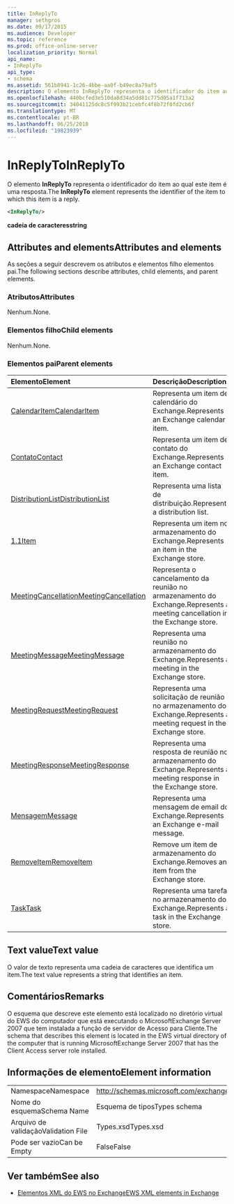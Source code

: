 ```yaml
---
title: InReplyTo
manager: sethgros
ms.date: 09/17/2015
ms.audience: Developer
ms.topic: reference
ms.prod: office-online-server
localization_priority: Normal
api_name:
- InReplyTo
api_type:
- schema
ms.assetid: 561b8941-1c26-4bbe-aa0f-b49ec8a79af5
description: O elemento InReplyTo representa o identificador do item ao qual este item é uma resposta.
ms.openlocfilehash: 440bcfed3e510da8d34a5dd81c775d05a1f713a2
ms.sourcegitcommit: 34041125dc8c5f993b21cebfc4f8b72f0fd2cb6f
ms.translationtype: MT
ms.contentlocale: pt-BR
ms.lasthandoff: 06/25/2018
ms.locfileid: "19823939"
---
```

# <a name="inreplyto"></a><span data-ttu-id="b9561-103">InReplyTo</span><span class="sxs-lookup"><span data-stu-id="b9561-103">InReplyTo</span></span>

<span data-ttu-id="b9561-104">O elemento **InReplyTo** representa o identificador do item ao qual este item é uma resposta.</span><span class="sxs-lookup"><span data-stu-id="b9561-104">The **InReplyTo** element represents the identifier of the item to which this item is a reply.</span></span> 
  
```xml
<InReplyTo/>
```

 <span data-ttu-id="b9561-105">**cadeia de caracteres**</span><span class="sxs-lookup"><span data-stu-id="b9561-105">**string**</span></span>
## <a name="attributes-and-elements"></a><span data-ttu-id="b9561-106">Attributes and elements</span><span class="sxs-lookup"><span data-stu-id="b9561-106">Attributes and elements</span></span>

<span data-ttu-id="b9561-107">As seções a seguir descrevem os atributos e elementos filho elementos pai.</span><span class="sxs-lookup"><span data-stu-id="b9561-107">The following sections describe attributes, child elements, and parent elements.</span></span>
  
### <a name="attributes"></a><span data-ttu-id="b9561-108">Atributos</span><span class="sxs-lookup"><span data-stu-id="b9561-108">Attributes</span></span>

<span data-ttu-id="b9561-109">Nenhum.</span><span class="sxs-lookup"><span data-stu-id="b9561-109">None.</span></span>
  
### <a name="child-elements"></a><span data-ttu-id="b9561-110">Elementos filho</span><span class="sxs-lookup"><span data-stu-id="b9561-110">Child elements</span></span>

<span data-ttu-id="b9561-111">Nenhum.</span><span class="sxs-lookup"><span data-stu-id="b9561-111">None.</span></span>
  
### <a name="parent-elements"></a><span data-ttu-id="b9561-112">Elementos pai</span><span class="sxs-lookup"><span data-stu-id="b9561-112">Parent elements</span></span>

|<span data-ttu-id="b9561-113">**Elemento**</span><span class="sxs-lookup"><span data-stu-id="b9561-113">**Element**</span></span>|<span data-ttu-id="b9561-114">**Descrição**</span><span class="sxs-lookup"><span data-stu-id="b9561-114">**Description**</span></span>|
|:-----|:-----|
|[<span data-ttu-id="b9561-115">CalendarItem</span><span class="sxs-lookup"><span data-stu-id="b9561-115">CalendarItem</span></span>](calendaritem.md) <br/> |<span data-ttu-id="b9561-116">Representa um item de calendário do Exchange.</span><span class="sxs-lookup"><span data-stu-id="b9561-116">Represents an Exchange calendar item.</span></span>  <br/> |
|[<span data-ttu-id="b9561-117">Contato</span><span class="sxs-lookup"><span data-stu-id="b9561-117">Contact</span></span>](contact.md) <br/> |<span data-ttu-id="b9561-118">Representa um item de contato do Exchange.</span><span class="sxs-lookup"><span data-stu-id="b9561-118">Represents an Exchange contact item.</span></span>  <br/> |
|[<span data-ttu-id="b9561-119">DistributionList</span><span class="sxs-lookup"><span data-stu-id="b9561-119">DistributionList</span></span>](distributionlist.md) <br/> |<span data-ttu-id="b9561-120">Representa uma lista de distribuição.</span><span class="sxs-lookup"><span data-stu-id="b9561-120">Represents a distribution list.</span></span>  <br/> |
|[<span data-ttu-id="b9561-121">1.1</span><span class="sxs-lookup"><span data-stu-id="b9561-121">Item</span></span>](item.md) <br/> |<span data-ttu-id="b9561-122">Representa um item no armazenamento do Exchange.</span><span class="sxs-lookup"><span data-stu-id="b9561-122">Represents an item in the Exchange store.</span></span>  <br/> |
|[<span data-ttu-id="b9561-123">MeetingCancellation</span><span class="sxs-lookup"><span data-stu-id="b9561-123">MeetingCancellation</span></span>](meetingcancellation.md) <br/> |<span data-ttu-id="b9561-124">Representa o cancelamento da reunião no armazenamento do Exchange.</span><span class="sxs-lookup"><span data-stu-id="b9561-124">Represents a meeting cancellation in the Exchange store.</span></span>  <br/> |
|[<span data-ttu-id="b9561-125">MeetingMessage</span><span class="sxs-lookup"><span data-stu-id="b9561-125">MeetingMessage</span></span>](meetingmessage.md) <br/> |<span data-ttu-id="b9561-126">Representa uma reunião no armazenamento do Exchange.</span><span class="sxs-lookup"><span data-stu-id="b9561-126">Represents a meeting in the Exchange store.</span></span>  <br/> |
|[<span data-ttu-id="b9561-127">MeetingRequest</span><span class="sxs-lookup"><span data-stu-id="b9561-127">MeetingRequest</span></span>](meetingrequest.md) <br/> |<span data-ttu-id="b9561-128">Representa uma solicitação de reunião no armazenamento do Exchange.</span><span class="sxs-lookup"><span data-stu-id="b9561-128">Represents a meeting request in the Exchange store.</span></span>  <br/> |
|[<span data-ttu-id="b9561-129">MeetingResponse</span><span class="sxs-lookup"><span data-stu-id="b9561-129">MeetingResponse</span></span>](meetingresponse.md) <br/> |<span data-ttu-id="b9561-130">Representa uma resposta de reunião no armazenamento do Exchange.</span><span class="sxs-lookup"><span data-stu-id="b9561-130">Represents a meeting response in the Exchange store.</span></span>  <br/> |
|[<span data-ttu-id="b9561-131">Mensagem</span><span class="sxs-lookup"><span data-stu-id="b9561-131">Message</span></span>](message-ex15websvcsotherref.md) <br/> |<span data-ttu-id="b9561-132">Representa uma mensagem de email do Exchange.</span><span class="sxs-lookup"><span data-stu-id="b9561-132">Represents an Exchange e-mail message.</span></span>  <br/> |
|[<span data-ttu-id="b9561-133">RemoveItem</span><span class="sxs-lookup"><span data-stu-id="b9561-133">RemoveItem</span></span>](removeitem.md) <br/> |<span data-ttu-id="b9561-134">Remove um item de armazenamento do Exchange.</span><span class="sxs-lookup"><span data-stu-id="b9561-134">Removes an item from the Exchange store.</span></span>  <br/> |
|[<span data-ttu-id="b9561-135">Task</span><span class="sxs-lookup"><span data-stu-id="b9561-135">Task</span></span>](task.md) <br/> |<span data-ttu-id="b9561-136">Representa uma tarefa no armazenamento do Exchange.</span><span class="sxs-lookup"><span data-stu-id="b9561-136">Represents a task in the Exchange store.</span></span>  <br/> |
   
## <a name="text-value"></a><span data-ttu-id="b9561-137">Text value</span><span class="sxs-lookup"><span data-stu-id="b9561-137">Text value</span></span>

<span data-ttu-id="b9561-138">O valor de texto representa uma cadeia de caracteres que identifica um item.</span><span class="sxs-lookup"><span data-stu-id="b9561-138">The text value represents a string that identifies an item.</span></span>
  
## <a name="remarks"></a><span data-ttu-id="b9561-139">Comentários</span><span class="sxs-lookup"><span data-stu-id="b9561-139">Remarks</span></span>

<span data-ttu-id="b9561-140">O esquema que descreve este elemento está localizado no diretório virtual do EWS do computador que está executando o MicrosoftExchange Server 2007 que tem instalada a função de servidor de Acesso para Cliente.</span><span class="sxs-lookup"><span data-stu-id="b9561-140">The schema that describes this element is located in the EWS virtual directory of the computer that is running MicrosoftExchange Server 2007 that has the Client Access server role installed.</span></span>
  
## <a name="element-information"></a><span data-ttu-id="b9561-141">Informações de elemento</span><span class="sxs-lookup"><span data-stu-id="b9561-141">Element information</span></span>

|||
|:-----|:-----|
|<span data-ttu-id="b9561-142">Namespace</span><span class="sxs-lookup"><span data-stu-id="b9561-142">Namespace</span></span>  <br/> |http://schemas.microsoft.com/exchange/services/2006/types  <br/> |
|<span data-ttu-id="b9561-143">Nome do esquema</span><span class="sxs-lookup"><span data-stu-id="b9561-143">Schema Name</span></span>  <br/> |<span data-ttu-id="b9561-144">Esquema de tipos</span><span class="sxs-lookup"><span data-stu-id="b9561-144">Types schema</span></span>  <br/> |
|<span data-ttu-id="b9561-145">Arquivo de validação</span><span class="sxs-lookup"><span data-stu-id="b9561-145">Validation File</span></span>  <br/> |<span data-ttu-id="b9561-146">Types.xsd</span><span class="sxs-lookup"><span data-stu-id="b9561-146">Types.xsd</span></span>  <br/> |
|<span data-ttu-id="b9561-147">Pode ser vazio</span><span class="sxs-lookup"><span data-stu-id="b9561-147">Can be Empty</span></span>  <br/> |<span data-ttu-id="b9561-148">False</span><span class="sxs-lookup"><span data-stu-id="b9561-148">False</span></span>  <br/> |
   
## <a name="see-also"></a><span data-ttu-id="b9561-149">Ver também</span><span class="sxs-lookup"><span data-stu-id="b9561-149">See also</span></span>



- [<span data-ttu-id="b9561-150">Elementos XML do EWS no Exchange</span><span class="sxs-lookup"><span data-stu-id="b9561-150">EWS XML elements in Exchange</span></span>](ews-xml-elements-in-exchange.md)


